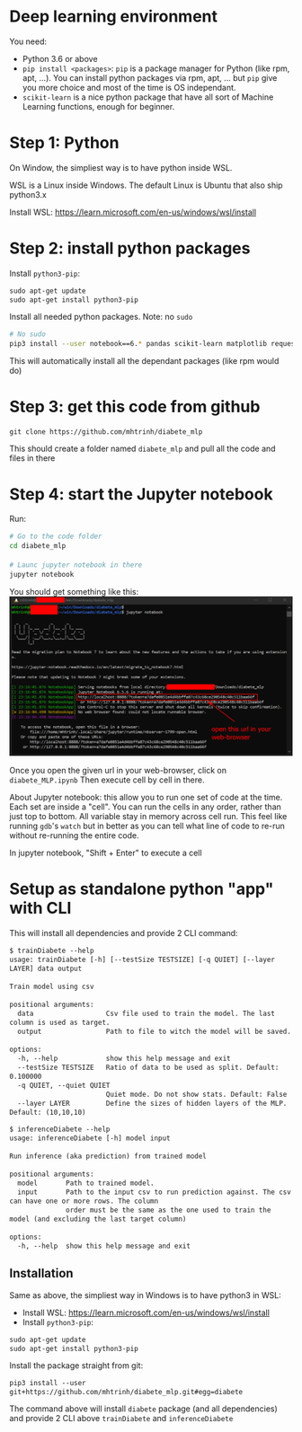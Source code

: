# Deep learning environment
You need:
- Python 3.6 or above
- `pip install <packages>`: `pip` is a package manager for Python (like rpm, apt, ...). You can install python packages via rpm, apt, ... but `pip` give you more choice and most of the time is OS independant.
- `scikit-learn` is a nice python package that have all sort of Machine Learning functions, enough for beginner.

# Step 1: Python
On Window, the simpliest way is to have python inside WSL.

WSL is a Linux inside Windows. The default Linux is Ubuntu that also ship python3.x

Install WSL: https://learn.microsoft.com/en-us/windows/wsl/install

# Step 2: install python packages
Install `python3-pip`:
```
sudo apt-get update
sudo apt-get install python3-pip
```

Install all needed python packages. Note: no `sudo`
```bash
# No sudo
pip3 install --user notebook==6.* pandas scikit-learn matplotlib requests
```
This will automatically install all the dependant packages (like rpm would do)

# Step 3: get this code from github
```
git clone https://github.com/mhtrinh/diabete_mlp
```
This should create a folder named `diabete_mlp` and pull all the code and files in there

# Step 4: start the Jupyter notebook
Run:
```bash
# Go to the code folder
cd diabete_mlp

# Launc jupyter notebook in there
jupyter notebook
```

You should get something like this:
![jupyter.png](jupyter.png)

Once you open the given url in your web-browser, click on `diabete_MLP.ipynb` Then execute cell by cell in there.

About Jupyter notebook: this allow you to run one set of code at the time. Each set are inside a "cell". You can run the cells in any  order, rather than just top to bottom. All variable stay in memory across cell run. This feel like running `gdb`'s  `watch` but in better as you can tell what line of code to re-run without re-running the entire code.

In jupyter notebook, "Shift + Enter" to execute a cell

# Setup as standalone python "app" with CLI
This will install all dependencies and provide 2 CLI command:
```
$ trainDiabete --help
usage: trainDiabete [-h] [--testSize TESTSIZE] [-q QUIET] [--layer LAYER] data output

Train model using csv

positional arguments:
  data                  Csv file used to train the model. The last column is used as target.
  output                Path to file to witch the model will be saved.

options:
  -h, --help            show this help message and exit
  --testSize TESTSIZE   Ratio of data to be used as split. Default: 0.100000
  -q QUIET, --quiet QUIET
                        Quiet mode. Do not show stats. Default: False
  --layer LAYER         Define the sizes of hidden layers of the MLP. Default: (10,10,10)
```
```
$ inferenceDiabete --help
usage: inferenceDiabete [-h] model input

Run inference (aka prediction) from trained model

positional arguments:
  model       Path to trained model.
  input       Path to the input csv to run prediction against. The csv can have one or more rows. The column
              order must be the same as the one used to train the model (and excluding the last target column)

options:
  -h, --help  show this help message and exit
```

## Installation
Same as above, the simpliest way in Windows is to have python3 in WSL:
- Install WSL: https://learn.microsoft.com/en-us/windows/wsl/install
- Install `python3-pip`:
```
sudo apt-get update
sudo apt-get install python3-pip
```

Install the package straight from git:
```
pip3 install --user git+https://github.com/mhtrinh/diabete_mlp.git#egg=diabete
```

The command above will install `diabete` package (and all dependencies) and provide 2 CLI above `trainDiabete` and `inferenceDiabete`